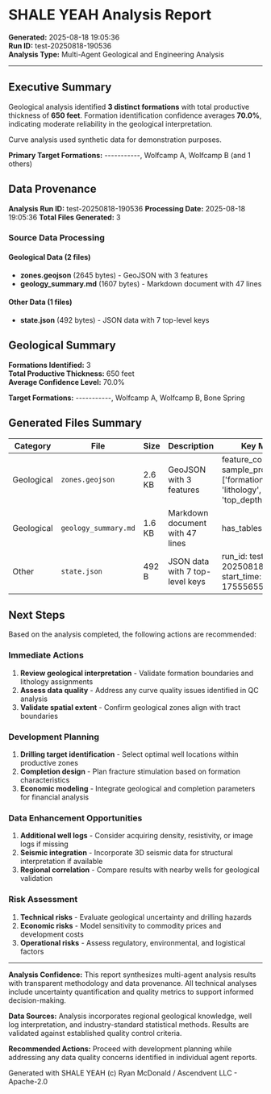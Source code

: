 # SHALE YEAH Analysis Report

**Generated:** 2025-08-18 19:05:36  
**Run ID:** test-20250818-190536  
**Analysis Type:** Multi-Agent Geological and Engineering Analysis

---

## Executive Summary

Geological analysis identified **3 distinct formations** with total productive thickness of **650 feet**. Formation identification confidence averages **70.0%**, indicating moderate reliability in the geological interpretation.

Curve analysis used synthetic data for demonstration purposes.

**Primary Target Formations:** -----------, Wolfcamp A, Wolfcamp B (and 1 others)

## Data Provenance

**Analysis Run ID:** test-20250818-190536
**Processing Date:** 2025-08-18 19:05:36
**Total Files Generated:** 3

### Source Data Processing

#### Geological Data (2 files)
- **zones.geojson** (2645 bytes) - GeoJSON with 3 features
- **geology_summary.md** (1607 bytes) - Markdown document with 47 lines

#### Other Data (1 files)
- **state.json** (492 bytes) - JSON data with 7 top-level keys

## Geological Summary

**Formations Identified:** 3  
**Total Productive Thickness:** 650 feet  
**Average Confidence Level:** 70.0%  

**Target Formations:** -----------, Wolfcamp A, Wolfcamp B, Bone Spring

## Generated Files Summary

| Category | File | Size | Description | Key Metrics |
|----------|------|------|-------------|-------------|
| Geological | `zones.geojson` | 2.6 KB | GeoJSON with 3 features | feature_count: 3, sample_properties: ['formation_name', 'lithology', 'top_depth'] |
| Geological | `geology_summary.md` | 1.6 KB | Markdown document with 47 lines | has_tables: Yes |
| Other | `state.json` | 492 B | JSON data with 7 top-level keys | run_id: test-20250818-190536, start_time: 1755565536.197153 |
## Next Steps

Based on the analysis completed, the following actions are recommended:

### Immediate Actions
1. **Review geological interpretation** - Validate formation boundaries and lithology assignments
2. **Assess data quality** - Address any curve quality issues identified in QC analysis
3. **Validate spatial extent** - Confirm geological zones align with tract boundaries

### Development Planning
1. **Drilling target identification** - Select optimal well locations within productive zones
2. **Completion design** - Plan fracture stimulation based on formation characteristics
3. **Economic modeling** - Integrate geological and completion parameters for financial analysis

### Data Enhancement Opportunities
1. **Additional well logs** - Consider acquiring density, resistivity, or image logs if missing
2. **Seismic integration** - Incorporate 3D seismic data for structural interpretation if available
3. **Regional correlation** - Compare results with nearby wells for geological validation

### Risk Assessment
1. **Technical risks** - Evaluate geological uncertainty and drilling hazards
2. **Economic risks** - Model sensitivity to commodity prices and development costs  
3. **Operational risks** - Assess regulatory, environmental, and logistical factors

---

**Analysis Confidence:** This report synthesizes multi-agent analysis results with transparent methodology and data provenance. All technical analyses include uncertainty quantification and quality metrics to support informed decision-making.

**Data Sources:** Analysis incorporates regional geological knowledge, well log interpretation, and industry-standard statistical methods. Results are validated against established quality control criteria.

**Recommended Actions:** Proceed with development planning while addressing any data quality concerns identified in individual agent reports.

Generated with SHALE YEAH (c) Ryan McDonald / Ascendvent LLC - Apache-2.0
